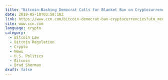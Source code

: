 ```yaml
---
title: "Bitcoin-Bashing Democrat Calls for Blanket Ban on Cryptocurrencies"
date: 2019-05-10T03:58:10Z
link: https://www.ccn.com/bitcoin-democrat-ban-cryptocurrencies?utm_medium=RSS&utm_source=news.12bit.vn
site: www.ccn.com
language: crypto
category:
  - Bitcoin Law
  - Bitcoin Regulation
  - Crypto
  - News
  - U.S. Politics
  - Bitcoin
  - Brad Sherman
draft: false
---
```

